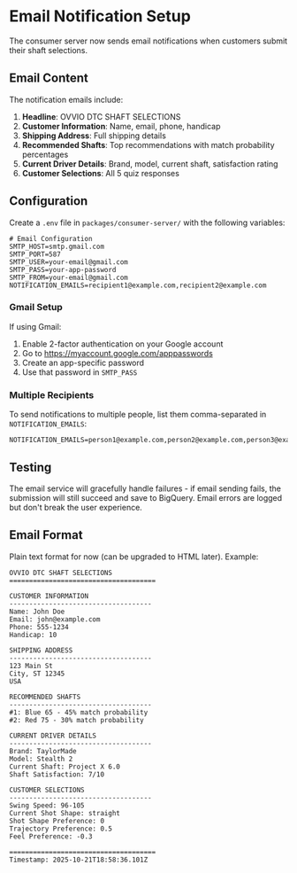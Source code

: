 # Email Notification Setup

The consumer server now sends email notifications when customers submit their shaft selections.

## Email Content

The notification emails include:

1. **Headline**: OVVIO DTC SHAFT SELECTIONS
2. **Customer Information**: Name, email, phone, handicap
3. **Shipping Address**: Full shipping details
4. **Recommended Shafts**: Top recommendations with match probability percentages
5. **Current Driver Details**: Brand, model, current shaft, satisfaction rating
6. **Customer Selections**: All 5 quiz responses

## Configuration

Create a `.env` file in `packages/consumer-server/` with the following variables:

```env
# Email Configuration
SMTP_HOST=smtp.gmail.com
SMTP_PORT=587
SMTP_USER=your-email@gmail.com
SMTP_PASS=your-app-password
SMTP_FROM=your-email@gmail.com
NOTIFICATION_EMAILS=recipient1@example.com,recipient2@example.com
```

### Gmail Setup

If using Gmail:

1. Enable 2-factor authentication on your Google account
2. Go to https://myaccount.google.com/apppasswords
3. Create an app-specific password
4. Use that password in `SMTP_PASS`

### Multiple Recipients

To send notifications to multiple people, list them comma-separated in `NOTIFICATION_EMAILS`:

```
NOTIFICATION_EMAILS=person1@example.com,person2@example.com,person3@example.com
```

## Testing

The email service will gracefully handle failures - if email sending fails, the submission will still succeed and save to BigQuery. Email errors are logged but don't break the user experience.

## Email Format

Plain text format for now (can be upgraded to HTML later). Example:

```
OVVIO DTC SHAFT SELECTIONS
=====================================

CUSTOMER INFORMATION
------------------------------------
Name: John Doe
Email: john@example.com
Phone: 555-1234
Handicap: 10

SHIPPING ADDRESS
------------------------------------
123 Main St
City, ST 12345
USA

RECOMMENDED SHAFTS
------------------------------------
#1: Blue 65 - 45% match probability
#2: Red 75 - 30% match probability

CURRENT DRIVER DETAILS
------------------------------------
Brand: TaylorMade
Model: Stealth 2
Current Shaft: Project X 6.0
Shaft Satisfaction: 7/10

CUSTOMER SELECTIONS
------------------------------------
Swing Speed: 96-105
Current Shot Shape: straight
Shot Shape Preference: 0
Trajectory Preference: 0.5
Feel Preference: -0.3

=====================================
Timestamp: 2025-10-21T18:58:36.101Z
```
